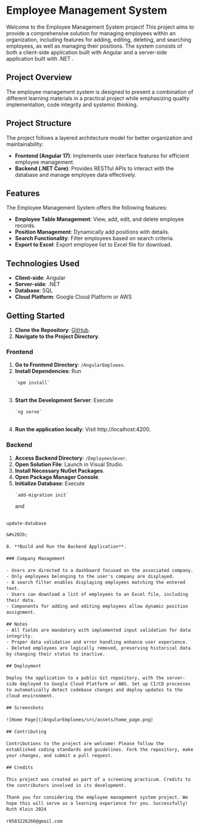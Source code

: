 # Employee Management System

Welcome to the Employee Management System project! This project aims to provide a comprehensive solution for managing employees within an organization, including features for adding, editing, deleting, and searching employees, as well as managing their positions. The system consists of both a client-side application built with Angular and a server-side application built with .NET .

## Project Overview

The employee management system is designed to present a combination of different learning materials in a practical project while emphasizing quality implementation, code integrity and systemic thinking.

## Project Structure

The project follows a layered architecture model for better organization and maintainability:

- **Frontend (Angular 17)**: Implements user interface features for efficient employee management.
- **Backend (.NET Core)**: Provides RESTful APIs to interact with the database and manage employee data effectively.

## Features

The Employee Management System offers the following features:
- **Employee Table Management**: View, add, edit, and delete employee records.
- **Position Management**: Dynamically add positions with details.
- **Search Functionality**: Filter employees based on search criteria.
- **Export to Excel**: Export employee list to Excel file for download.

## Technologies Used

- **Client-side**: Angular
- **Server-side**: .NET 
- **Database**: SQL
- **Cloud Platform**: Google Cloud Platform or AWS

## Getting Started

1. **Clone the Repository**: [GitHub](https://github.com/ruthyklein/PracticumProject).
2. **Navigate to the Project Directory**.

### Frontend

1. **Go to Frontend Directory**: `/AngularEmploees`.
2. **Install Dependencies**:
   Run
    ```
   `npm install`
    ```
   &#x202b;
4. **Start the Development Server**:
   Execute
   ```
   `ng serve`
   ```
   &#x202b;
5. **Run the application locally**: Visit http://localhost:4200.

### Backend

1. **Access Backend Directory**: `/EmployeesSever`.
2. **Open Solution File**: Launch in Visual Studio.
3. **Install Necessary NuGet Packages**.
4. **Open Package Manager Console**.
5. **Initialize Database**:
    Execute
   ```
   `add-migration init`
   ```
   &#x202b;
   and 
   ```
  `update-database`
   ```
   &#x202b;
   
8. **Build and Run the Backend Application**.

### Company Management

- Users are directed to a dashboard focused on the associated company.
- Only employees belonging to the user's company are displayed.
- A search filter enables displaying employees matching the entered text.
- Users can download a list of employees to an Excel file, including their data.
- Components for adding and editing employees allow dynamic position assignment.

## Notes
- All fields are mandatory with implemented input validation for data integrity.
- Proper data validation and error handling enhance user experience.
- Deleted employees are logically removed, preserving historical data by changing their status to inactive.

## Deployment

Deploy the application to a public Git repository, with the server-side deployed to Google Cloud Platform or AWS. Set up CI/CD processes to automatically detect codebase changes and deploy updates to the cloud environment.

## Screenshots

![Home Page](/AngularEmploees/src/assets/home_page.png)

## Contributing

Contributions to the project are welcome! Please follow the established coding standards and guidelines. Fork the repository, make your changes, and submit a pull request.

## Credits

This project was created as part of a screening practicum. Credits to the contributors involved in its development.

Thank you for considering the employee management system project. We hope this will serve as a learning experience for you. Successfully!
Ruth Klein 2024

r0583226266@gmail.com

